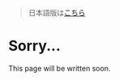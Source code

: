 <!-- https://github.com/rust-lang-nursery/api-guidelines -->

> 日本語版は[こちら](https://doc.poac.pm/ja/api-guidelines/naming.html)

# Sorry...
This page will be written soon.
